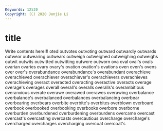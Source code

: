 ```yaml
---
Keywords: 12520
Copyright: (C) 2020 Junjie Li
---
```


# title

Write contents here!!!
oted 
outvotes 
outvoting
outward 
outwardly 
outwards 
outwear 
outwearing 
outwears 
outweigh 
outweighed 
outweighing 
outweighs
outwit 
outwits 
outwitted 
outwitting 
outwore 
outworn 
ova 
oval 
oval's 
ovals
ovarian 
ovaries 
ovary 
ovary's 
ovation 
ovation's 
ovations 
oven 
oven's 
ovens
over 
over's 
overabundance 
overabundance's 
overabundant 
overachieve 
overachieved 
overachiever 
overachiever's 
overachievers
overachieves 
overachieving 
overact 
overacted 
overacting 
overactive 
overacts 
overage 
overage's 
overages
overall 
overall's 
overalls 
overalls's 
overambitious 
overanxious 
overate 
overawe 
overawed 
overawes
overawing 
overbalance 
overbalance's 
overbalanced 
overbalances 
overbalancing 
overbear 
overbearing 
overbears 
overbite
overbite's 
overbites 
overblown 
overboard 
overbook 
overbooked 
overbooking 
overbooks 
overbore 
overborne
overburden 
overburdened 
overburdening 
overburdens 
overcame 
overcast 
overcast's 
overcasting 
overcasts 
overcautious
overcharge 
overcharge's 
overcharged 
overcharges 
overcharging 
overcoat 
overcoat's 
